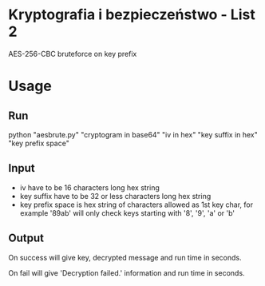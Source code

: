 # Kryptografia i bezpieczeństwo - List 2
AES-256-CBC bruteforce on key prefix

# Usage

## Run
python "aesbrute.py" "cryptogram in base64" "iv in hex" "key suffix in hex" "key prefix space"

## Input
- iv have to be 16 characters long hex string
- key suffix have to be 32 or less characters long hex string
- key prefix space is hex string of characters allowed as 1st key char, for example '89ab' will only check keys starting with '8', '9', 'a' or 'b'

## Output
On success will give key, decrypted message and run time in seconds.

On fail will give 'Decryption failed.' information and run time in seconds.
